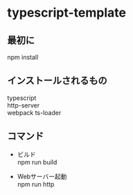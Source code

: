 # typescript-template
## 最初に
npm install

## インストールされるもの
typescript  
http-server  
webpack
ts-loader

## コマンド
- ビルド  
npm run build  

- Webサーバー起動  
npm run http  
